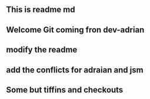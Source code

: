 ## This is readme md

## Welcome Git coming fron dev-adrian

## modify the readme

## add the conflicts for adraian and jsm

## Some but tiffins and checkouts
